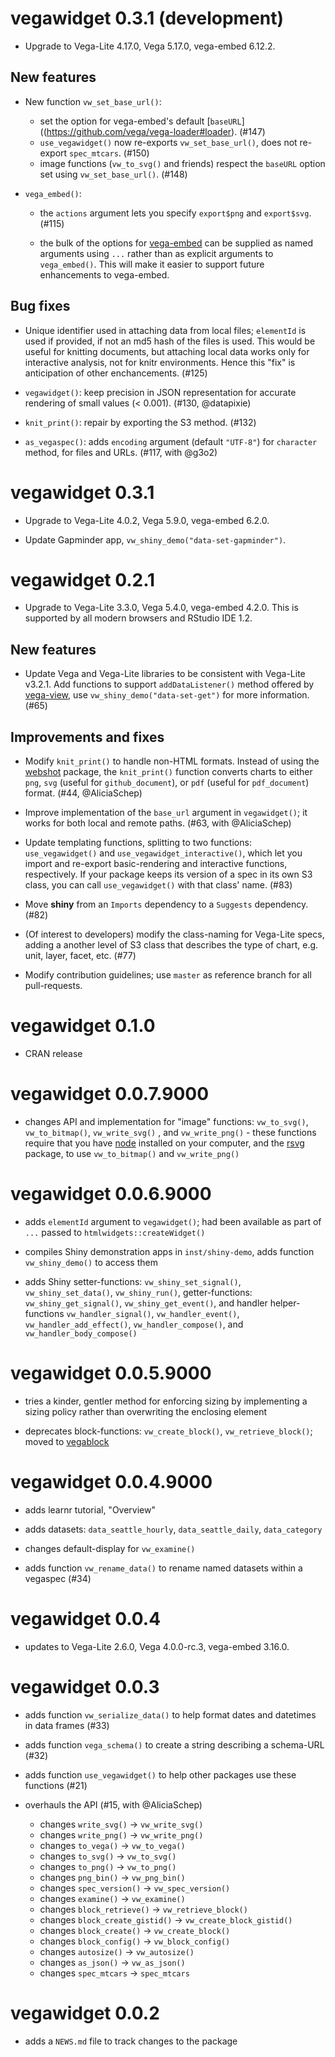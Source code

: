 # vegawidget 0.3.1 (development)

* Upgrade to Vega-Lite 4.17.0, Vega 5.17.0, vega-embed 6.12.2. 

## New features

* New function `vw_set_base_url()`: 

  - set the option for vega-embed's default [`baseURL`]((https://github.com/vega/vega-loader#loader). (#147)
  - `use_vegawidget()` now re-exports `vw_set_base_url()`, does not re-export `spec_mtcars`. (#150)
  - image functions (`vw_to_svg()` and friends) respect the `baseURL` option set using `vw_set_base_url()`. (#148)
  
* `vega_embed()`: 

  - the `actions` argument lets you specify `export$png` and `export$svg`. (#115)
  
  - the bulk of the options for [vega-embed](https://github.com/vega/vega-embed) can be supplied as named arguments using `...` rather than as explicit arguments to `vega_embed()`. 
  This will make it easier to support future enhancements to vega-embed.
  
## Bug fixes

* Unique identifier used in attaching data from local files; `elementId` is used if provided, if not an md5 hash of the files is used.
  This would be useful for knitting documents, but attaching local data works only for interactive analysis, not for knitr environments.
  Hence this "fix" is anticipation of other enchancements. (#125)

* `vegawidget()`: keep precision in JSON representation for accurate rendering of small values (< 0.001). (#130, @datapixie)

* `knit_print()`: repair by exporting the S3 method. (#132)

* `as_vegaspec()`: adds `encoding` argument (default `"UTF-8"`) for `character` method, for files and URLs. (#117, with @g3o2)

# vegawidget 0.3.1

* Upgrade to Vega-Lite 4.0.2, Vega 5.9.0, vega-embed 6.2.0. 

* Update Gapminder app, `vw_shiny_demo("data-set-gapminder")`.

# vegawidget 0.2.1 

* Upgrade to Vega-Lite 3.3.0, Vega 5.4.0, vega-embed 4.2.0. This is supported by all modern browsers and RStudio IDE 1.2.

## New features 

* Update Vega and Vega-Lite libraries to be consistent with Vega-Lite v3.2.1. Add functions to support `addDataListener()` method offered by [vega-view](https://github.com/vega/vega-view#view_addDataListener), use `vw_shiny_demo("data-set-get")` for more information. (#65)

## Improvements and fixes

* Modify `knit_print()` to handle non-HTML formats. Instead of using the [webshot](https://github.com/wch/webshot) package, the `knit_print()` function converts charts to either `png`, `svg` (useful for `github_document`), or `pdf` (useful for `pdf_document`) format. (#44, @AliciaSchep)

* Improve implementation of the `base_url` argument in `vegawidget()`; it works for both local and remote paths. (#63, with @AliciaSchep)

* Update templating functions, splitting to two functions: `use_vegawidget()` and `use_vegawidget_interactive()`, which let you import and re-export basic-rendering and interactive functions, respectively. If your package keeps its version of a spec in its own S3 class, you can call `use_vegawidget()` with that class' name. (#83)

* Move **shiny** from an `Imports` dependency to a `Suggests` dependency. (#82)

* (Of interest to developers) modify the class-naming for Vega-Lite specs, adding a another level of S3 class that describes the type of chart, e.g. unit, layer, facet, etc. (#77)

* Modify contribution guidelines; use `master` as reference branch for all pull-requests.

# vegawidget 0.1.0

* CRAN release

# vegawidget 0.0.7.9000

* changes API and implementation for "image" functions: `vw_to_svg()`, `vw_to_bitmap()`, `vw_write_svg()` , and `vw_write_png()` - these functions require that you have [node](https://nodejs.org/en/) installed on your computer, and the [rsvg](https://CRAN.R-project.org/package=rsvg) package, to use `vw_to_bitmap()` and `vw_write_png()`

# vegawidget 0.0.6.9000

* adds `elementId` argument to `vegawidget()`; had been available as part of `...` passed to `htmlwidgets::createWidget()`

* compiles Shiny demonstration apps in `inst/shiny-demo`, adds function `vw_shiny_demo()`  to access them

* adds Shiny setter-functions: `vw_shiny_set_signal()`, `vw_shiny_set_data()`, `vw_shiny_run()`, getter-functions: `vw_shiny_get_signal()`, `vw_shiny_get_event()`, and handler helper-functions `vw_handler_signal()`, `vw_handler_event()`, `vw_handler_add_effect()`, `vw_handler_compose()`, and `vw_handler_body_compose()`

# vegawidget 0.0.5.9000

* tries a kinder, gentler method for enforcing sizing by implementing a sizing policy rather than overwriting the enclosing element

* deprecates block-functions: `vw_create_block()`, `vw_retrieve_block()`; moved to [vegablock](https://vegawidget.github.io/vegablock)

# vegawidget 0.0.4.9000

* adds learnr tutorial, "Overview"

* adds datasets: `data_seattle_hourly`, `data_seattle_daily`, `data_category` 

* changes default-display for `vw_examine()`

* adds function `vw_rename_data()` to rename named datasets within a vegaspec (#34)

# vegawidget 0.0.4

* updates to Vega-Lite 2.6.0, Vega 4.0.0-rc.3, vega-embed 3.16.0. 

# vegawidget 0.0.3

* adds function `vw_serialize_data()` to help format dates and datetimes in data frames (#33)

* adds function `vega_schema()` to create a string describing a schema-URL (#32)

* adds function `use_vegawidget()` to help other packages use these functions (#21)

* overhauls the API (#15, with @AliciaSchep)

  * changes `write_svg()` -> `vw_write_svg()`
  * changes `write_png()` -> `vw_write_png()`
  * changes `to_vega()` -> `vw_to_vega()`
  * changes `to_svg()` -> `vw_to_svg()`
  * changes `to_png()` -> `vw_to_png()`
  * changes `png_bin()` -> `vw_png_bin()`
  * changes `spec_version()` -> `vw_spec_version()`
  * changes `examine()` -> `vw_examine()`
  * changes `block_retrieve()` -> `vw_retrieve_block()`
  * changes `block_create_gistid()` -> `vw_create_block_gistid()`
  * changes `block_create()` -> `vw_create_block()`
  * changes `block_config()` -> `vw_block_config()`  
  * changes `autosize()` -> `vw_autosize()`
  * changes `as_json()` -> `vw_as_json()`
  * changes `spec_mtcars` -> `spec_mtcars`

# vegawidget 0.0.2

* adds a `NEWS.md` file to track changes to the package
